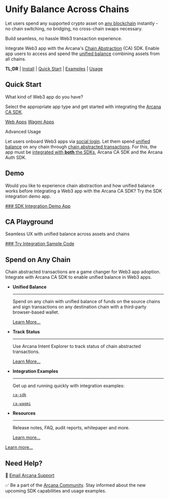 # Unify Balance Across Chains

Let users spend any supported crypto asset on [any blockchain](../web3-stack/ca_stack/) instantly - no chain switching, no bridging, no cross-chain swaps necessary.

Build seamless, no hassle Web3 transaction experience.

Integrate Web3 app with the Arcana's [Chain Abstraction](../concepts/ca/chain-abstraction/) (CA) SDK. Enable app users to access and spend the [unified balance](../concepts/ca/unified-balance/) combining assets from all chains.

**TL;DR** | [Install](../ca/ca-sdk-installation/) | [Quick Start](#quick-start) | [Examples](../ca/examples/) | [Usage](../ca/ca-usage-guide/)

## Quick Start

What kind of Web3 app do you have?

Select the appropriate app type and get started with integrating the [Arcana CA SDK](../concepts/ca/casdk/).

[Web Apps](../quick-start/ca-quick-start/) [Wagmi Apps](../quick-start/ca-wagmi-quick-start/)

Advanced Usage

Let users onboard Web3 apps via [social login](../concepts/social-login/). Let them spend [unified balance](../concepts/ca/unified-balance/) on any chain through [chain abstracted transactions](../concepts/ca/chain-abstraction/). For this, the app must be [integrated with **both** the SDKs](../quick-start/auth-ca-wagmi-quick-start/), Arcana CA SDK and the Arcana Auth SDK.

## Demo

Would you like to experience chain abstraction and how unified balance works before integrating a Web3 app with the Arcana CA SDK? Try the SDK integration demo app.

[### SDK Integration Demo App](https://sdk.arcana.network)

## CA Playground

Seamless UX with unified balance across assets and chains

[### Try Integration Sample Code](https://codesandbox.io/p/github/arcana-network/ca-wagmi-example/main)

## Spend on Any Chain

Chain abstracted transactions are a game changer for Web3 app adoption. Integrate with Arcana CA SDK to enable unified balance in Web3 apps.

- **Unified Balance**

  ______________________________________________________________________

  Spend on any chain with unified balance of funds on the source chains and sign transactions on any destination chain with a third-party browser-based wallet.

  [Learn More...](../concepts/ca/unified-balance/)

- **Track Status**

  ______________________________________________________________________

  Use Arcana Intent Explorer to track status of chain abstracted transactions.

  [Learn More...](../concepts/ca/intent-explorer/)

- **Integration Examples**

  ______________________________________________________________________

  Get up and running quickly with integration examples:

  [`ca-sdk`](https://github.com/arcana-network/ca-sdk-example)

  [`ca-wagmi`](https://github.com/shaloo/sample-arcana-ca-wagmi-sdk)

- **Resources**

  ______________________________________________________________________

  Release notes, FAQ, audit reports, whitepaper and more.

  [Learn more...](https://docs.arcana.network/relnotes/latest-ca-release-note/)

[Learn more...](../ca/why-ca-sdk/)

## Need Help?

📨 [Email Arcana Support](mailto:support@arcana.network)

✅ Be a part of the [Arcana Community](../support/). Stay informed about the new upcoming SDK capabilities and usage examples.
